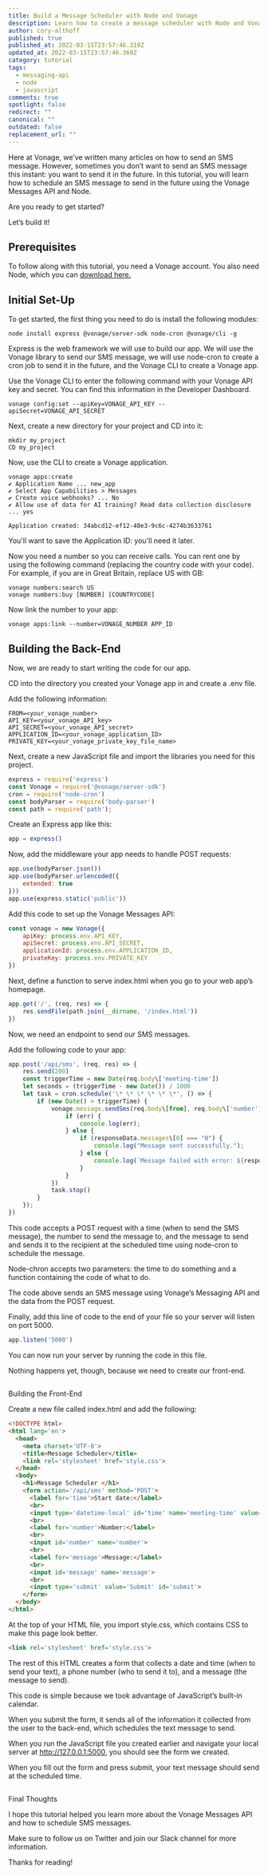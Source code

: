 ```yaml
---
title: Build a Message Scheduler with Node and Vonage
description: Learn how to create a message scheduler with Node and Vonage
author: cory-althoff
published: true
published_at: 2022-03-15T23:57:46.319Z
updated_at: 2022-03-15T23:57:46.360Z
category: tutorial
tags:
  - messaging-api
  - node
  - javascript
comments: true
spotlight: false
redirect: ""
canonical: ""
outdated: false
replacement_url: ""
---
```

Here at Vonage, we’ve written many articles on how to send an SMS message. However, sometimes you don’t want to send an SMS message this instant: you want to send it in the future. In this tutorial, you will learn how to schedule an SMS message to send in the future using the Vonage Messages API and Node.

 Are you ready to get started?

Let’s build it!

## Prerequisites

To follow along with this tutorial, you need a Vonage account. You also need Node, which you can [download here.](https://nodejs.org/en/download/)

## Initial Set-Up

To get started, the first thing you need to do is install the following modules: 

```
node install express @vonage/server-sdk node-cron @vonage/cli -g
```

Express is the web framework we will use to build our app. We will use the Vonage library to send our SMS message, we will use node-cron to create a cron job to send it in the future, and the Vonage CLI to create a Vonage app. 

Use the Vonage CLI to enter the following command with your Vonage API key and secret. You can find this information in the Developer Dashboard.

```
vonage config:set --apiKey=VONAGE_API_KEY --apiSecret=VONAGE_API_SECRET
```

Next, create a new directory for your project and CD into it:

```
mkdir my_project
CD my_project
```


Now, use the CLI to create a Vonage application.

```
vonage apps:create
✔ Application Name ... new_app
✔ Select App Capabilities > Messages
✔ Create voice webhooks? ... No
✔ Allow use of data for AI training? Read data collection disclosure  ... yes

Application created: 34abcd12-ef12-40e3-9c6c-4274b3633761
```


You'll want to save the Application ID: you'll need it later.

Now you need a number so you can receive calls. You can rent one by using the following command (replacing the country code with your code). For example, if you are in Great Britain, replace US with GB:

```
vonage numbers:search US
vonage numbers:buy [NUMBER] [COUNTRYCODE]
```


Now link the number to your app:

```
vonage apps:link --number=VONAGE_NUMBER APP_ID
```

## Building the Back-End

Now, we are ready to start writing the code for our app. 

CD into the directory you created your Vonage app in and create a .env file. 

Add the following information: 

```
FROM=<your_vonage_number>
API_KEY=<your_vonage_API_key>
API_SECRET=<your_vonage_API_secret>
APPLICATION_ID=<your_vonage_application_ID>
PRIVATE_KEY=<your_vonage_private_key_file_name>
```

Next, create a new JavaScript file and import the libraries you need for this project.

```javascript
express = require('express')
const Vonage = require('@vonage/server-sdk')
cron = require('node-cron')
const bodyParser = require('body-parser')
const path = require('path');
```


Create an Express app like this:

```javascript
app = express()
```


Now, add the middleware your app needs to handle POST requests:

```javascript
app.use(bodyParser.json())
app.use(bodyParser.urlencoded({
    extended: true
}))
app.use(express.static('public'))
```


Add this code to set up the Vonage Messages API:

```javascript
const vonage = new Vonage({
    apiKey: process.env.API_KEY,
    apiSecret: process.env.API_SECRET,
    applicationId: process.env.APPLICATION_ID,
    privateKey: process.env.PRIVATE_KEY
})
```


Next, define a function to serve index.html when you go to your web app’s homepage.

```javascript
app.get('/', (req, res) => {
    res.sendFile(path.join(__dirname, '/index.html'))
})
```


Now, we need an endpoint to send our SMS messages. 

Add the following code to your app:

```javascript
app.post('/api/sms', (req, res) => {
    res.send(200)
    const triggerTime = new Date(req.body\['meeting-time'])
    let seconds = (triggerTime - new Date()) / 1000
    let task = cron.schedule('\* \* \* \* \* \*', () => {
        if (new Date() > triggerTime) {
            vonage.message.sendSms(req.body\[from], req.body\['number'], req.body\['message'], (err, responseData) => {
                if (err) {
                    console.log(err);
                } else {
                    if (responseData.messages\[0] === "0") {
                        console.log("Message sent successfully.");
                    } else {
                        console.log(`Message failed with error: ${responseData.messages[0]['error-text']}`);
                    }
                }
            })
            task.stop()
        }
    });
})
```

This code accepts a POST request with a time (when to send the SMS message), the number to send the message to, and the message to send and sends it to the recipient at the scheduled time using node-cron to schedule the message.

Node-chron accepts two parameters: the time to do something and a function containing the code of what to do. 

The code above sends an SMS message using Vonage’s Messaging API and the data from the POST request. 

Finally, add this line of code to the end of your file so your server will listen on port 5000.  

```javascript
app.listen('5000')
```

You can now run your server by running the code in this file. 

Nothing happens yet, though, because we need to create our front-end. 

## 
Building the Front-End


Create a new file called index.html and add the following:

```html
<!DOCTYPE html>
<html lang='en'>
  <head>
    <meta charset='UTF-8'>
    <title>Message Scheduler</title>
    <link rel='stylesheet' href='style.css'>
  </head>
  <body>
    <h1>Message Scheduler </h1>
    <form action='/api/sms' method='POST'>
      <label for='time'>Start date:</label>
      <br>
      <input type='datetime-local' id='time' name='meeting-time' value='2022-03-03sT00:00' min='2022-03-03sT00:00' max='2023-06-14T00:00'>
      <br>
      <label for='number'>Number:</label>
      <br>
      <input id='number' name='number'>
      <br>
      <label for='message'>Message:</label>
      <br>
      <input id='message' name='message'>
      <br>
      <input type='submit' value='Submit' id='submit'>
    </form>
  </body>
</html>
```


At the top of your HTML file, you import style.css, which contains CSS to make this page look better.

```html
<link rel='stylesheet' href='style.css'>
```


The rest of this HTML creates a form that collects a date and time (when to send your text), a phone number (who to send it to), and a message (the message to send). 

This code is simple because we took advantage of JavaScript’s built-in calendar. 

When you submit the form, it sends all of the information it collected from the user to the back-end, which schedules the text message to send.  

When you run the JavaScript file you created earlier and navigate your local server at http://127.0.0.1:5000, you should see the form we created.

When you fill out the form and press submit, your text message should send at the scheduled time. 

## 
Final Thoughts

I hope this tutorial helped you learn more about the Vonage Messages API and how to schedule SMS messages.

Make sure to follow us on Twitter and join our Slack channel for more information.

Thanks for reading!